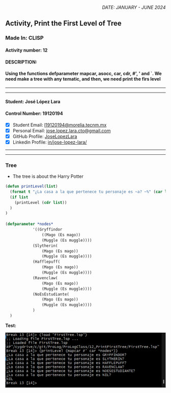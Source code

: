 <p style="text-align: right;"><em>DATE: JANUARY - JUNE 2024</em></p>

## **Activity, Print the First Level of Tree**

### Made In: CLISP

#### Activity number: 12

#### **DESCRIPTION:**

#### Using the functions defparameter mapcar, asocc, car, cdr, #', ' and `. We need make a tree with any tematic, and then, we need print the firs level

________________________________________________________
________________________________________________________

#### Student: José López Lara

#### Control Number: 19120194

* [x] Student Email: <l19120194@morelia.tecnm.mx>
* [x] Personal Email: <jose.lopez.lara.cto@gmail.com>
* [x] GitHub Profile: [JoseLopezLara](https://github.com/JoseLopezLara)
* [x] Linkedin Profile: [in/jose-lopez-lara/](https://www.linkedin.com/in/jose-lopez-lara/)

________________________________________________________
________________________________________________________

### **Tree**

* The tree is about the Harry Potter

```lisp
(defun printLevel(list)
  (format t "¿La casa a la que pertenece tu personaje es ~a? ~%" (car list))
  (if list
    (printLevel (cdr list))
  )
)

(defparameter *nodes*
            '((Gryffindor 
                ((Mago (Es mago))
                (Muggle (Es muggle))))
            (Slytherin(
                (Mago (Es mago))
                (Muggle (Es muggle))))
            (Hafflepuff(
                (Mago (Es mago))
                (Muggle (Es muggle))))
            (Ravenclaw(
                (Mago (Es mago))
                (Muggle (Es muggle))))
            (NoEsEstudiante(
                (Mago (Es mago))
                (Muggle (Es muggle))))
            )
  )
```

**Test:**

![image](test.png)

